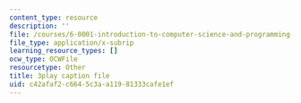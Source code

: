```yaml
---
content_type: resource
description: ''
file: /courses/6-0001-introduction-to-computer-science-and-programming-in-python-fall-2016/c42afaf2c6645c3aa11981333cafe1ef_EFCdr_43qmU.srt
file_type: application/x-subrip
learning_resource_types: []
ocw_type: OCWFile
resourcetype: Other
title: 3play caption file
uid: c42afaf2-c664-5c3a-a119-81333cafe1ef
---
```


